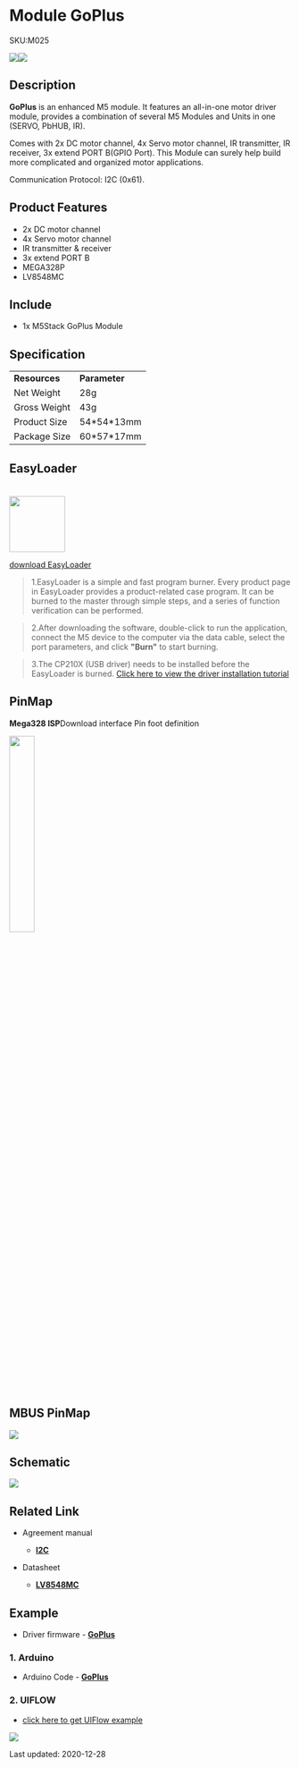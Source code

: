 # Module GoPlus

<el-tag effect="plain">SKU:M025</el-tag>

<div class="product_pic"><img src="assets/img/product_pics/module/goplus/goplus_p1.webp"><img src="assets/img/product_pics/module/goplus/goplus_p2.webp"></div>

## Description

**GoPlus** is an enhanced M5 module. It features an all-in-one motor driver module, provides a combination of several M5 Modules and Units in one (SERVO, PbHUB, IR).

Comes with 2x DC motor channel, 4x Servo motor channel, IR transmitter, IR receiver, 3x extend PORT B(GPIO Port). This Module can surely help build more complicated and organized motor applications.

Communication Protocol: I2C (0x61).

## Product Features

-  2x DC motor channel
-  4x Servo motor channel
-  IR transmitter & receiver
-  3x extend PORT B
-  MEGA328P
-  LV8548MC

## Include

-  1x M5Stack GoPlus Module

## Specification

<table>
   <tr style="font-weight:bold">
      <td>Resources</td>
      <td>Parameter</td>
   </tr>
   <tr>
      <td>Net Weight</td>
      <td>28g</td>
   </tr>
   <tr>
      <td>Gross Weight</td>
      <td>43g</td>
   </tr>
   <tr>
      <td>Product Size</td>
      <td>54*54*13mm</td>
   </tr>
   <tr>
      <td>Package Size</td>
      <td>60*57*17mm</td>
   </tr>
 </table>

## EasyLoader

<img src="https://m5stack.oss-cn-shenzhen.aliyuncs.com/image/EasyLoader_logo.webp" width="100px" style="margin-top:20px">

<a href="https://m5stack.oss-cn-shenzhen.aliyuncs.com/EasyLoader/Module/EasyLoader_GOPLUS.exe"><el-button type="primary">download EasyLoader</el-button></a>

>1.EasyLoader is a simple and fast program burner. Every product page in EasyLoader provides a product-related case program. It can be burned to the master through simple steps, and a series of function verification can be performed.

>2.After downloading the software, double-click to run the application, connect the M5 device to the computer via the data cable, select the port parameters, and click **"Burn"** to start burning.

>3.The CP210X (USB driver) needs to be installed before the EasyLoader is burned. [Click here to view the driver installation tutorial](en/related_documents/M5Burner#install-usb-driver)

## PinMap

**Mega328 ISP**Download interface Pin foot definition

<img src="assets\img\product_pics\app\mega328_isp.webp" width="30%" height="30%">

## MBUS PinMap

<img src="assets\img\product_pics\module\module_bus.webp"/>

## Schematic

<img src="assets/img/product_pics/module/goplus/goplus_sch.webp">

## Related Link

- Agreement manual
   - **[I2C](https://m5stack.oss-cn-shenzhen.aliyuncs.com/resource/docs/datasheet/module/GoPlus_I2C_Protocol%20operation%20instructions.pdf)**

- Datasheet
   - **[LV8548MC](https://m5stack.oss-cn-shenzhen.aliyuncs.com/resource/docs/datasheet/module/LV8548MC-D.PDF)**

## Example

- Driver firmware - **[GoPlus](https://github.com/m5stack/GoPlus/tree/master/src)**

### 1. Arduino

- Arduino Code - **[GoPlus](https://github.com/m5stack/GoPlus/tree/master/test)**

### 2. UIFLOW

- [click here to get UIFlow example](https://github.com/m5stack/M5-ProductExampleCodes/tree/master/Module/GOPLUS/UIFLOW)

<img src="assets/img/product_pics/module/goplus/goplus_p5.webp">

<el-divider content-position="right">Last updated: 2020-12-28</el-divider>

<script>

   var purchase_link = 'https://m5stack.com/collections/m5-module/products/goplus-module';

   anchor_search(purchase_link);
   scrollFunc();

</script>
